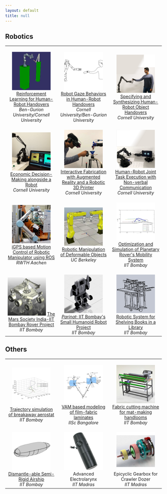 ```yaml
---
layout: default
title: null
---
```

## Robotics
<table>
<tr>
<td width="30%" align="center">
<br>
<img src="/assets/project-images/handover_gps.png" style="width:80%;">
<a href="/projects/2019-10-HandoversGPS"> Reinforcement Learning for Human-Robot Handovers </a>
<br> <em>Ben-Gurion University/Cornell University</em>
</td>

<td width="30%" align="center">
<br>
<img src="/assets/project-images/handover_gaze_sketch.png" style="width:80%;">
<a href="/projects/2019-06-GazeHandovers"> Robot Gaze Behaviors in Human-Robot Handovers </a>
<br> <em>Cornell University/Ben-Gurion University</em>
</td>


<td width="30%" align="center">
<br>
<img src="/assets/project-images/hr_handover_alap_1.png" style="width:80%;">
<a href="/projects/2018-08-SynthesizingHandovers"> Specifying and Synthesizing Human-Robot Object Handovers </a>
<br> <em>Cornell University</em>
</td>


</tr>
<tr>

<td width="30%" align="center">
<br>
<img src="/assets/project-images/ebrd-project.jpg" style="width:80%;">
<a href="/projects/2018-01-EDMR"> Economic Decision-Making alongside a Robot </a>
<br> <em>Cornell University</em>
</td>


<td width="30%" align="center">
<br>
<img src="/assets/project-images/roma.jpeg" style="width:80%;">
<a href="/projects/2018-01-RoMA"> Interactive Fabrication with Augmented Reality and a Robotic 3D Printer </a>
<br> <em>Cornell University</em>
</td>


<td width="30%" align="center">
<br>
<img src="/assets/project-images/hri_2017_b.png" style="width:80%;">
<a href="/projects/2017-10-HRC"> Human-Robot Joint Task Execution with Non-verbal Communication </a>
<br> <em>Cornell University</em>
</td>

</tr>
<tr>

<td width="30%" align="center">
<br>
<img src="/assets/project-images/ur5.jpg" style="width:80%;">
<a href="/projects/2016-10-MTP"> iGPS based Motion Control of Robotic Manipulator using ROS </a>
<br> <em>RWTH Aachen</em>
</td>


<td width="30%" align="center">
<br>
<img src="/assets/project-images/LRmate200iD.jpg"  style="width:80%;">
<a href="/projects/2016-05-UCB">Robotic Manipulation of Deformable Objects</a>
<br><em>UC Berkeley</em>
</td>


<td width="30%" align="center">
<br>
<img src="/assets/project-images/rockerbogie.png" style="width:80%;">
<a href="/projects/2013-08-BTP">Optimization and Simulation of Planetary Rover's Mobility System</a>
<br><em>IIT Bombay</em>
</td>

</tr>
<tr>

<td width="30%" align="center">
<br>
<img src="/assets/project-images/msi.jpg" style="width:80%;">
<a href="/projects/2013-02-MSI"> The Mars Society India-IIT Bombay Rover Project </a>
<br> <em>IIT Bombay</em>
</td>


<td width="30%" align="center">
<br>
<img src="/assets/project-images/parinat2.jpg" style="width:80%;">
<a href="/projects/2012-09-Parinat"> <em>Parinat</em>: IIT Bombay's Small Humanoid Robot Project </a>
<br><em>IIT Bombay</em>
</td>


<td width="30%" align="center">
<br>
<img src="/assets/project-images/bkb1.jpg" style="width:80%;">
<a href="/projects/2011-09-BKB"> Robotic System for Shelving Books in a Library</a>
<br><em>IIT Bombay</em></td>
</tr>

</table>

## Others
<table>
<tr>
<td width="30%" align="center">
<br>
<img src="/assets/project-images/breakaway.png" style="width:80%;">
<a href="/projects/2014-09-BreakawayAerostat">Trajectory simulation of breakaway aerostat</a>
<br><em>IIT Bombay</em></td>

<td width="30%" align="center">
<br>
<img src="/assets/project-images/vam.png" style="width:80%;">
<a href="/projects/2013-05-VAM">VAM based modeling of film-fabric laminates</a>
<br> <em>IISc Bangalore</em></td>

<td width="30%" align="center">
<br>
<img src="/assets/project-images/fabric.jpg" style="width:80%;">
<a href="/projects/2012-01-FabricCutting">Fabric cutting machine for mat-making handlooms</a>
<br><em>IIT Bombay</em></td>
</tr>
<tr>
<td width="30%" align="center">
<br>
<img src="/assets/project-images/semirigid.png" style="width:80%;">
<a href="/projects/2014-09-SemirigidAirship">Dismantle-able Semi-Rigid Airship</a>
<br> <em>IIT Bombay</em></td>

<td width="30%" align="center">
<br>
<img src="/assets/project-images/electrolarynx.jpg" style="width:80%;">
Advanced Electrolarynx
<br><em>IIT Madras</em></td>

<td width="30%" align="center">
<br>
<img src="/assets/project-images/epicyclic.png" style="width:80%;">
Epicyclic Gearbox for Crawler Dozer
<br><em>IIT Madras</em></td>
</tr>
</table>
